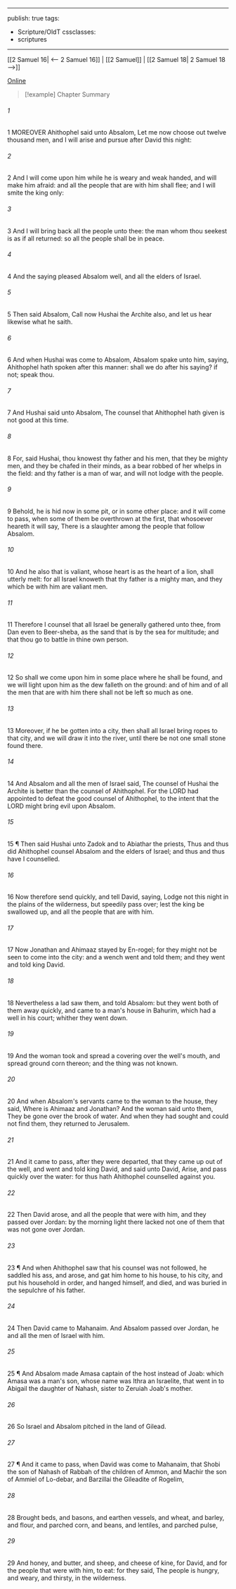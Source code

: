 

---
publish: true
tags:
  - Scripture/OldT
cssclasses:
  - scriptures
---
[[2 Samuel 16| <-- 2 Samuel 16]] | [[2 Samuel]] | [[2 Samuel 18| 2 Samuel 18 -->]]

[Online](https://churchofjesuschrist.org/study/scriptures/ot/2-sam/17?lang=eng)

>[!example] Chapter Summary
>
###### 1
1 MOREOVER Ahithophel said unto Absalom, Let me now choose out twelve thousand men, and I will arise and pursue after David this night:
###### 2
2 And I will come upon him while he is weary and weak handed, and will make him afraid: and all the people that are with him shall flee; and I will smite the king only:
###### 3
3 And I will bring back all the people unto thee: the man whom thou seekest is as if all returned: so all the people shall be in peace.
###### 4
4 And the saying pleased Absalom well, and all the elders of Israel.
###### 5
5 Then said Absalom, Call now Hushai the Archite also, and let us hear likewise what he saith.
###### 6
6 And when Hushai was come to Absalom, Absalom spake unto him, saying, Ahithophel hath spoken after this manner: shall we do after his saying?  if not; speak thou.
###### 7
7 And Hushai said unto Absalom, The counsel that Ahithophel hath given is not good at this time.
###### 8
8 For, said Hushai, thou knowest thy father and his men, that they be mighty men, and they be chafed in their minds, as a bear robbed of her whelps in the field: and thy father is a man of war, and will not lodge with the people.
###### 9
9 Behold, he is hid now in some pit, or in some other place: and it will come to pass, when some of them be overthrown at the first, that whosoever heareth it will say, There is a slaughter among the people that follow Absalom.
###### 10
10 And he also that is valiant, whose heart is as the heart of a lion, shall utterly melt: for all Israel knoweth that thy father is a mighty man, and they which be with him are valiant men.
###### 11
11 Therefore I counsel that all Israel be generally gathered unto thee, from Dan even to Beer-sheba, as the sand that is by the sea for multitude; and that thou go to battle in thine own person.
###### 12
12 So shall we come upon him in some place where he shall be found, and we will light upon him as the dew falleth on the ground: and of him and of all the men that are with him there shall not be left so much as one.
###### 13
13 Moreover, if he be gotten into a city, then shall all Israel bring ropes to that city, and we will draw it into the river, until there be not one small stone found there.
###### 14
14 And Absalom and all the men of Israel said, The counsel of Hushai the Archite is better than the counsel of Ahithophel.  For the LORD had appointed to defeat the good counsel of Ahithophel, to the intent that the LORD might bring evil upon Absalom.
###### 15
15 ¶ Then said Hushai unto Zadok and to Abiathar the priests, Thus and thus did Ahithophel counsel Absalom and the elders of Israel; and thus and thus have I counselled.
###### 16
16 Now therefore send quickly, and tell David, saying, Lodge not this night in the plains of the wilderness, but speedily pass over; lest the king be swallowed up, and all the people that are with him.
###### 17
17 Now Jonathan and Ahimaaz stayed by En-rogel; for they might not be seen to come into the city: and a wench went and told them; and they went and told king David.
###### 18
18 Nevertheless a lad saw them, and told Absalom: but they went both of them away quickly, and came to a man's house in Bahurim, which had a well in his court; whither they went down.
###### 19
19 And the woman took and spread a covering over the well's mouth, and spread ground corn thereon; and the thing was not known.
###### 20
20 And when Absalom's servants came to the woman to the house, they said, Where is Ahimaaz and Jonathan?  And the woman said unto them, They be gone over the brook of water.  And when they had sought and could not find them, they returned to Jerusalem.
###### 21
21 And it came to pass, after they were departed, that they came up out of the well, and went and told king David, and said unto David, Arise, and pass quickly over the water: for thus hath Ahithophel counselled against you.
###### 22
22 Then David arose, and all the people that were with him, and they passed over Jordan: by the morning light there lacked not one of them that was not gone over Jordan.
###### 23
23 ¶ And when Ahithophel saw that his counsel was not followed, he saddled his ass, and arose, and gat him home to his house, to his city, and put his household in order, and hanged himself, and died, and was buried in the sepulchre of his father.
###### 24
24 Then David came to Mahanaim.  And Absalom passed over Jordan, he and all the men of Israel with him.
###### 25
25 ¶ And Absalom made Amasa captain of the host instead of Joab: which Amasa was a man's son, whose name was Ithra an Israelite, that went in to Abigail the daughter of Nahash, sister to Zeruiah Joab's mother.
###### 26
26 So Israel and Absalom pitched in the land of Gilead.
###### 27
27 ¶ And it came to pass, when David was come to Mahanaim, that Shobi the son of Nahash of Rabbah of the children of Ammon, and Machir the son of Ammiel of Lo-debar, and Barzillai the Gileadite of Rogelim,
###### 28
28 Brought beds, and basons, and earthen vessels, and wheat, and barley, and flour, and parched corn, and beans, and lentiles, and parched pulse,
###### 29
29 And honey, and butter, and sheep, and cheese of kine, for David, and for the people that were with him, to eat: for they said, The people is hungry, and weary, and thirsty, in the wilderness.




